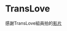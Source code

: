 # TransLove
感謝TransLove組員拍的[影片](https://drive.google.com/file/d/1thJAmzimf2tKKtVldifW-y-2IbbCIKAz/view)
